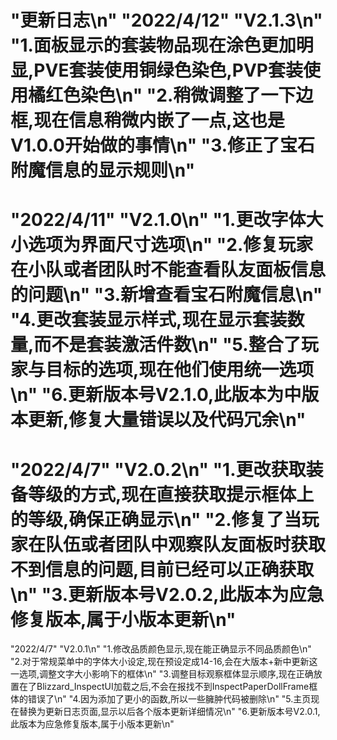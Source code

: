 "更新日志\n"
"2022/4/12"  "V2.1.3\n"
"1.面板显示的套装物品现在涂色更加明显,PVE套装使用铜绿色染色,PVP套装使用橘红色染色\n"
"2.稍微调整了一下边框,现在信息稍微内嵌了一点,这也是V1.0.0开始做的事情\n"
"3.修正了宝石附魔信息的显示规则\n"
=================================================================
"2022/4/11"  "V2.1.0\n"
"1.更改字体大小选项为界面尺寸选项\n"
"2.修复玩家在小队或者团队时不能查看队友面板信息的问题\n"
"3.新增查看宝石附魔信息\n"
"4.更改套装显示样式,现在显示套装数量,而不是套装激活件数\n"
"5.整合了玩家与目标的选项,现在他们使用统一选项\n"
"6.更新版本号V2.1.0,此版本为中版本更新,修复大量错误以及代码冗余\n"
=================================================================
"2022/4/7"  "V2.0.2\n"
"1.更改获取装备等级的方式,现在直接获取提示框体上的等级,确保正确显示\n"
"2.修复了当玩家在队伍或者团队中观察队友面板时获取不到信息的问题,目前已经可以正确获取\n"
"3.更新版本号V2.0.2,此版本为应急修复版本,属于小版本更新\n"
=================================================================
"2022/4/7"  "V2.0.1\n"
"1.修改品质颜色显示,现在能正确显示不同品质颜色\n"
"2.对于常规菜单中的字体大小设定,现在预设定成14-16,会在大版本+新中更新这一选项,调整文字大小影响下的框体\n"
"3.调整目标观察框体显示顺序,现在正确放置在了Blizzard_InspectUI加载之后,不会在报找不到InspectPaperDollFrame框体的错误了\n"
"4.因为添加了更小的函数,所以一些臃肿代码被删除\n"
"5.主页现在替换为更新日志页面,显示以后各个版本更新详细情况\n"
"6.更新版本号V2.0.1,此版本为应急修复版本,属于小版本更新\n"
